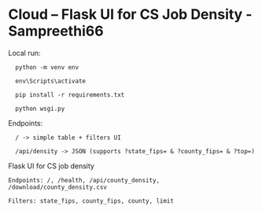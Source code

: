 # Cloud – Flask UI for CS Job Density - Sampreethi66

Local run:

	  python -m venv env

	  env\Scripts\activate

	  pip install -r requirements.txt

	  python wsgi.py

Endpoints:

	  / -> simple table + filters UI

	  /api/density -> JSON (supports ?state_fips= & ?county_fips= & ?top=)



Flask UI for CS job density

	Endpoints: /, /health, /api/county_density, /download/county_density.csv

	Filters: state_fips, county_fips, county, limit